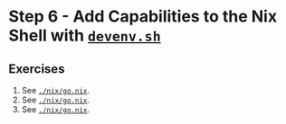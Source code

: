 # Step 6 - Add Capabilities to the Nix Shell with [`devenv.sh`](https://devenv.sh)

## Exercises

1. See [`./nix/go.nix`](./nix/go.nix).
2. See [`./nix/go.nix`](./nix/go.nix).
3. See [`./nix/go.nix`](./nix/go.nix).

